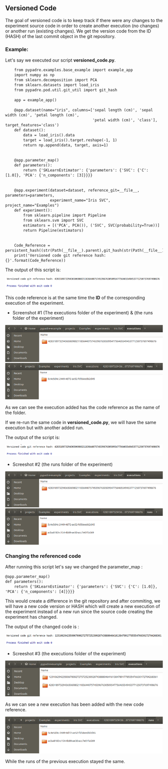 ## Versioned Code
The goal of versioned code is to keep track if there were any changes to the experiment source code in order
to create another execution (no changes) or another run (existing changes). We get the version code from
the ID (HASH) of the last commit object in the git repository.

### Example:
Let's say we executed our script **versioned_code.py**.

        from pypadre.examples.base_example import example_app
        import numpy as np
        from sklearn.decomposition import PCA
        from sklearn.datasets import load_iris
        from pypadre.pod.util.git_util import git_hash
        
        app = example_app()
        
        @app.dataset(name="iris", columns=['sepal length (cm)', 'sepal width (cm)', 'petal length (cm)',
                                           'petal width (cm)', 'class'], target_features='class')
        def dataset():
            data = load_iris().data
            target = load_iris().target.reshape(-1, 1)
            return np.append(data, target, axis=1)
        
        
        @app.parameter_map()
        def parameters():
            return {'SKLearnEstimator': {'parameters': {'SVC': {'C': [1.0]}, 'PCA': {'n_components': [3]}}}}
        
        
        @app.experiment(dataset=dataset, reference_git=__file__, parameters=parameters,
                        experiment_name="Iris SVC", project_name="Examples")
        def experiment():
            from sklearn.pipeline import Pipeline
            from sklearn.svm import SVC
            estimators = [('PCA', PCA()), ('SVC', SVC(probability=True))]
            return Pipeline(estimators)
        
        
        Code_Reference = persistent_hash((str(Path(__file__).parent),git_hash(str(Path(__file__).parent))))
        print('Versioned code git reference hash: {}'.format(Code_Reference))

The output of this script is:

![](screenshots/run1.png)

This code reference is at the same time the **ID** of the corresponding execution of the experiment.

* Screenshot #1 (The executions folder of the experiment) & (the runs folder of the experiment)

![](screenshots/executions1.png)   ![](screenshots/runs1.png)

As we can see the execution added has the code reference as the name of the folder.

If we re-run the same code in **versioned_code.py**, we will have the same execution but with another added run.

The output of the script is:

![](screenshots/run2.png)

* Screeshot #2 (the runs folder of the experiment)

![](screenshots/executions2.png) ![](screenshots/runs2.png)


### Changing the referenced code
After running this script let's say we changed the parameter_map :

    @app.parameter_map()
    def parameters():
        return {'SKLearnEstimator': {'parameters': {'SVC': {'C': [1.0]}, 'PCA': {'n_components': [4]}}}}


This would create a difference in the git repository and after commiting, we will have a new code version or HASH
which will create a new execution of the experiment instead of a new run since the source code creating the experiment
has changed.

The output of the changed code is :
 
![](screenshots/run3.png)

* Screeshot #3 (the executions folder of the experiment)

![](screenshots/executions3.png)

As we can see a new execution has been added with the new code reference.

![](screenshots/runs3.png)

While the runs of the previous execution stayed the same.
